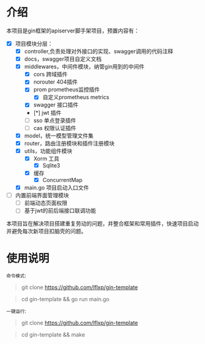 # 介绍

本项目是gin框架的apiserver脚手架项目，预置内容有：

* [x] 项目模块分层：
    * [x] controller,负责处理对外接口的实现、swagger调用的代码注释
    * [x] docs，swagger项目自定义文档
    * [x] middlewares，中间件模块，纳管gin用到的中间件
        * [x] cors 跨域插件
        * [x] norouter 404插件
        * [x] prom prometheus监控插件
            * [x] 自定义prometheus metrics
        * [x] swagger 接口插件
        * [*] jwt 插件
        * [ ] sso 单点登录插件
        * [ ] cas 权限认证插件
    * [x] model，统一模型管理文件集
    * [x] router，路由注册模块和插件注册模块
    * [x] utils，功能组件模块
        * [x] Xorm 工具
            * [x] Sqlite3
        * [x] 缓存
            * [x] ConcurrentMap
    * [x] main.go 项目启动入口文件
* [ ] 内置前端界面管理模块
    * [ ] 前端动态页面权限
    * [ ] 基于jwt的前后端接口联调功能

本项目旨在解决项目搭建重复劳动的问题，并整合框架和常用插件，快速项目启动并避免每次新项目扣脑壳的问题。

# 使用说明

`命令模式`: 

> git clone https://github.com/lflxp/gin-template

> cd gin-template && go run main.go

`一键运行`:

> git clone https://github.com/lflxp/gin-template

> cd gin-template && make
